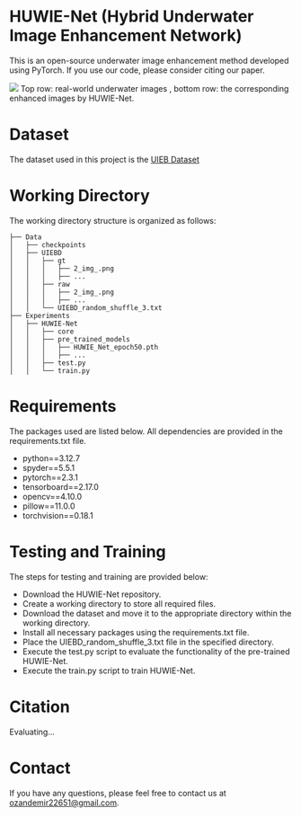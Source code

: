 # HUWIE-Net (Hybrid Underwater Image Enhancement Network)

This is an open-source underwater image enhancement method developed using PyTorch. If you use our code, please consider citing our paper.

![](./im.png)
Top row: real-world underwater images , bottom row: the corresponding enhanced images by HUWIE-Net.

# Dataset
The dataset used in this project is the [UIEB Dataset](https://li-chongyi.github.io/proj_benchmark.html)

# Working Directory
The working directory structure is organized as follows:

    ├── Data
    │   ├── checkpoints
    │   ├── UIEBD
    │   │   ├── gt
    │   │   │   ├── 2_img_.png
    │   │   │   ├── ...
    │   │   ├── raw
    │   │   │   ├── 2_img_.png
    │   │   │   ├── ...
    │   │   └── UIEBD_random_shuffle_3.txt
    ├── Experiments
    │   ├── HUWIE-Net
    │   │   ├── core
    │   │   ├── pre_trained_models
    │   │   │   ├── HUWIE_Net_epoch50.pth
    │   │   │   ├── ...
    │   │   ├── test.py
    │   │   └── train.py

# Requirements
The packages used are listed below. All dependencies are provided in the requirements.txt file.  

- python==3.12.7  
- spyder==5.5.1  
- pytorch==2.3.1  
- tensorboard==2.17.0  
- opencv==4.10.0  
- pillow==11.0.0  
- torchvision==0.18.1  

# Testing and Training

The steps for testing and training are provided below:

- Download the HUWIE-Net repository.  
- Create a working directory to store all required files.  
- Download the dataset and move it to the appropriate directory within the working directory.  
- Install all necessary packages using the requirements.txt file.  
- Place the UIEBD_random_shuffle_3.txt file in the specified directory.  
- Execute the test.py script to evaluate the functionality of the pre-trained HUWIE-Net.  
- Execute the train.py script to train HUWIE-Net.  

# Citation

Evaluating...

# Contact

If you have any questions, please feel free to contact us at ozandemir22651@gmail.com.

